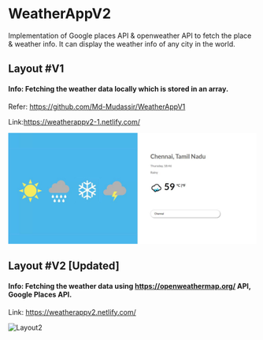 # WeatherAppV2

Implementation of Google places API & openweather API to fetch the place & weather info. It can display the weather info of any city in the world.

## Layout #V1
#### Info: Fetching the weather data locally which is stored in an array. 
Refer: https://github.com/Md-Mudassir/WeatherAppV1

Link:https://weatherappv2-1.netlify.com/

![Layout](https://github.com/Md-Mudassir/WeatherAppV1/blob/master/css/wv1.JPG)

## Layout #V2 [Updated]
#### Info: Fetching the weather data using https://openweathermap.org/ API, Google Places API.

Link: https://weatherappv2.netlify.com/

![Layout2](https://github.com/Md-Mudassir/WeatherAppV2.5/blob/master/css/Captusssre.JPG)

